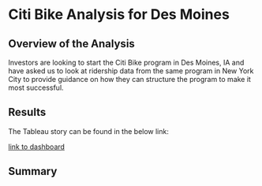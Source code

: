 # Citi Bike Analysis for Des Moines

## Overview of the Analysis
Investors are looking to start the Citi Bike program in Des Moines, IA and have asked us to look at ridership data from the same program in New York City to provide guidance on how they can structure the program to make it most successful.

## Results
The Tableau story can be found in the below link:  

[link to dashboard](https://public.tableau.com/app/profile/christopher.cornelius/viz/Module_15_Challenge_16740908262150/CitiBikeRidershipStory?publish=yes)

## Summary
